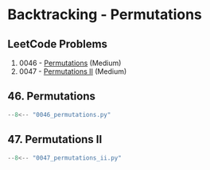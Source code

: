 # Backtracking - Permutations

## LeetCode Problems

1. 0046 - [Permutations](https://leetcode.com/problems/permutations/) (Medium)
2. 0047 - [Permutations II](https://leetcode.com/problems/permutations-ii/) (Medium)

## 46. Permutations

```python
--8<-- "0046_permutations.py"
```

## 47. Permutations II

```python
--8<-- "0047_permutations_ii.py"
```
